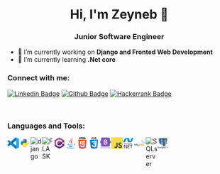 
<h1 align="center">Hi, I'm Zeyneb 👋</h1>
<h3 align="center">Junior Software Engineer</h3>

- 🔭 I’m currently working on **Django and Fronted Web Development**
- 🌱 I’m currently learning **.Net core**  



<h3 align="left">Connect with me:</h3>

[![Linkedin Badge](https://img.shields.io/badge/LinkedIn-0077B5?style=for-the-badge&logo=linkedin&logoColor=white)](https://www.linkedin.com/in/zeyneb-esra-%C3%B6zt%C3%BCrk-aab75b1a2/)   [![Github Badge](https://img.shields.io/badge/GitHub-100000?style=for-the-badge&logo=github&logoColor=white)](https://github.com/zeynebesra/)   [![Hackerrank Badge](https://img.shields.io/badge/-Hackerrank-2EC866?style=for-the-badge&logo=HackerRank&logoColor=white)](https://www.hackerrank.com/zeynebesraozturk) 


<br />

<h3 align="left">Languages and Tools:</h3>

<img align="left" alt="Visual Studio Code" width="26px" src="https://raw.githubusercontent.com/github/explore/80688e429a7d4ef2fca1e82350fe8e3517d3494d/topics/visual-studio-code/visual-studio-code.png" />

<img align="left" alt="Python" width="26px" src="https://raw.githubusercontent.com/github/explore/cebd63002168a05a6a642f309227eefeccd92950/topics/python/python.png" />

<img align="left" alt="django" width="26px" src="https://avatars.githubusercontent.com/u/27804?s=200&v=4" />

<img align="left" alt="FLASK" width="26px" src="https://banner2.cleanpng.com/20180508/qyw/kisspng-flask-python-web-framework-web-application-tutoria-5af1dbb70b6430.1030595115257998630467.jpg" />

<img align="left" alt="csharp" width="26px" src="https://raw.githubusercontent.com/devicons/devicon/master/icons/csharp/csharp-original.svg"  />

 <img align="left" src="https://raw.githubusercontent.com/devicons/devicon/master/icons/java/java-original.svg" alt="java" width="26px" />

<img align="left" alt="HTML5" width="26px" src="https://raw.githubusercontent.com/github/explore/80688e429a7d4ef2fca1e82350fe8e3517d3494d/topics/html/html.png" />

<img align="left" alt="CSS3" width="26px" src="https://raw.githubusercontent.com/github/explore/80688e429a7d4ef2fca1e82350fe8e3517d3494d/topics/css/css.png" />

<img align="left" alt="bootstrap" width="26px" src="https://raw.githubusercontent.com/devicons/devicon/master/icons/bootstrap/bootstrap-plain-wordmark.svg" />

<img align="left" alt="JavaScript" width="26px" src="https://raw.githubusercontent.com/github/explore/80688e429a7d4ef2fca1e82350fe8e3517d3494d/topics/javascript/javascript.png" />

<img align="left" alt="dotnet" width="26px" src="https://raw.githubusercontent.com/devicons/devicon/master/icons/dot-net/dot-net-original-wordmark.svg" />

<img align="left"  width="26px" src="https://raw.githubusercontent.com/devicons/devicon/master/icons/mysql/mysql-original-wordmark.svg" alt="mysql"  />


<img align="left" alt="SQLserver" width="26px" src="https://www.svgrepo.com/show/303229/microsoft-sql-server-logo.svg"  />

<img align="left"  width="26px" src="https://raw.githubusercontent.com/devicons/devicon/master/icons/postgresql/postgresql-original-wordmark.svg" alt="postgresql"  />







<!-- Languages and Tools link -->





